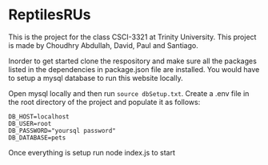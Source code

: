 # ReptilesRUs

This is the project for the class CSCI-3321 at Trinity University. This project is made by Choudhry Abdullah, David, Paul and Santiago. 

Inorder to get started clone the respository and make sure all the packages listed in the dependencies in package.json file are installed. You would have to setup a mysql database to run this website locally.

Open mysql locally and then run ```source dbSetup.txt```. Create a .env file in the root directory of the project and populate it as follows:

```
DB_HOST=localhost
DB_USER=root
DB_PASSWORD="yoursql password"
DB_DATABASE=pets
```

Once everything is setup run node index.js to start
